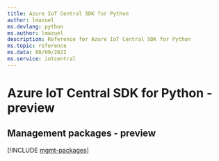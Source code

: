 ```yaml
---
title: Azure IoT Central SDK for Python
author: lmazuel
ms.devlang: python
ms.author: lmazuel
description: Reference for Azure IoT Central SDK for Python
ms.topic: reference
ms.data: 08/09/2022
ms.service: iotcentral
---
```

# Azure IoT Central SDK for Python - preview

## Management packages - preview
[!INCLUDE [mgmt-packages](iot-central-mgmt-index.md)]